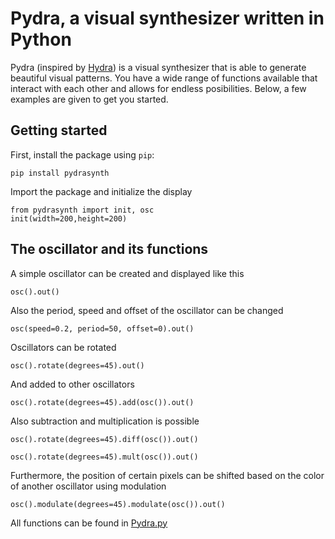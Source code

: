 # Pydra, a visual synthesizer written in Python

Pydra (inspired by [Hydra](https://github.com/ojack/hydra)) is a visual synthesizer that is able to generate beautiful visual patterns. You have a wide range of functions available that interact with each other and allows for endless posibilities. Below, a few examples are given to get you started. 

## Getting started

First, install the package using `pip`:

`pip install pydrasynth`

Import the package and initialize the display

```
from pydrasynth import init, osc
init(width=200,height=200)
```

## The oscillator and its functions

A simple oscillator can be created and displayed like this

```
osc().out()
```

Also the period, speed and offset of the oscillator can be changed

```
osc(speed=0.2, period=50, offset=0).out()
```

Oscillators can be rotated


```
osc().rotate(degrees=45).out()
```

And added to other oscillators


```
osc().rotate(degrees=45).add(osc()).out()
```

Also subtraction and multiplication is possible

```
osc().rotate(degrees=45).diff(osc()).out()
```

```
osc().rotate(degrees=45).mult(osc()).out()
```

Furthermore, the position of certain pixels can be shifted based on the color of another oscillator using modulation

```
osc().modulate(degrees=45).modulate(osc()).out()
```

<!--- Chaining a couple of oscillators and functions together can result in amazing stuff --->

All functions can be found in [Pydra.py](https://github.com/daanklijn/pydra/blob/master/pydrasynth/Pydra.py)
